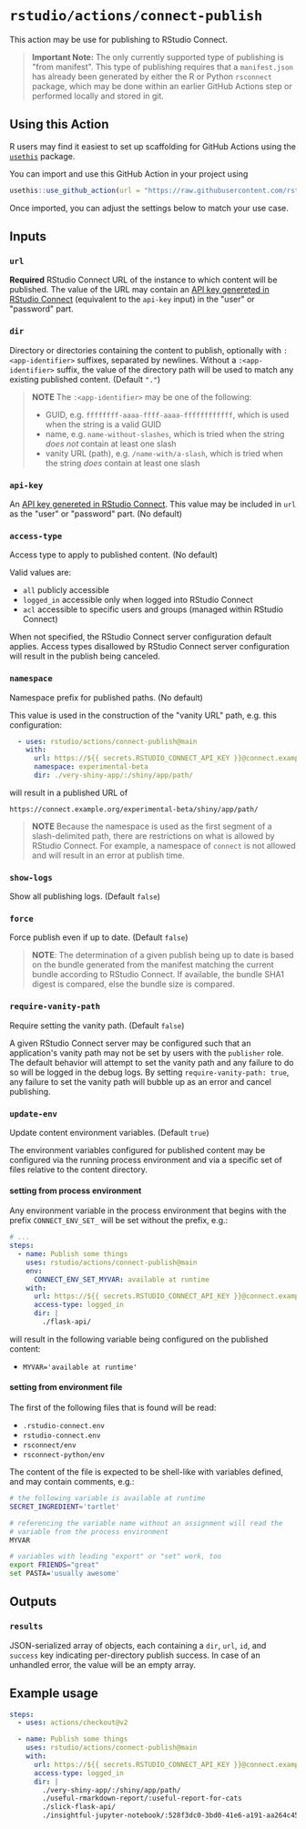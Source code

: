 # `rstudio/actions/connect-publish`

This action may be use for publishing to RStudio Connect.

> **Important Note:** The only currently supported type of
> publishing is "from manifest". This type of publishing requires
> that a `manifest.json` has already been generated by either the R
> or Python `rsconnect` package, which may be done within an
> earlier GitHub Actions step or performed locally and stored in
> git.

## Using this Action

R users may find it easiest to set up scaffolding for GitHub Actions using the [`usethis`](https://usethis.r-lib.org/) package. 

You can import and use this GitHub Action in your project using 
```r
usethis::use_github_action(url = "https://raw.githubusercontent.com/rstudio/actions/main/examples/connect-publish.yaml")
```

Once imported, you can adjust the settings below to match your use case.

## Inputs

### `url`

**Required** RStudio Connect URL of the instance to which content
will be published. The value of the URL may contain an [API key
genereted in RStudio
Connect](https://docs.rstudio.com/connect/__unreleased__/user/api-keys/)
(equivalent to the `api-key` input) in the "user" or "password"
part.

### `dir`

Directory or directories containing the content to publish,
optionally with `:<app-identifier>` suffixes, separated by
newlines. Without a `:<app-identifier>` suffix, the value of the
directory path will be used to match any existing published
content. (Default `"."`)

> **NOTE** The `:<app-identifier>` may be one of the following:
> - GUID, e.g. `ffffffff-aaaa-ffff-aaaa-ffffffffffff`, which is
>   used when the string is a valid GUID
> - name, e.g. `name-without-slashes`, which is tried when the
>   string *does not* contain at least one slash
> - vanity URL (path), e.g. `/name-with/a-slash`, which is tried
>   when the string *does* contain at least one slash

### `api-key`

An [API key genereted in RStudio
Connect](https://docs.rstudio.com/connect/__unreleased__/user/api-keys/).
This value may be included in `url` as the "user" or "password"
part. (No default)

### `access-type`

Access type to apply to published content. (No default)

Valid values are:

- `all`  publicly accessible
- `logged_in` accessible only when logged into RStudio Connect
- `acl` accessible to specific users and groups (managed within RStudio Connect)

When not specified, the RStudio Connect server configuration
default applies. Access types disallowed by RStudio Connect server
configuration will result in the publish being canceled.

### `namespace`

Namespace prefix for published paths. (No default)

This value is used in the construction of the "vanity URL" path,
e.g. this configuration:

```yaml
  - uses: rstudio/actions/connect-publish@main
    with:
      url: https://${{ secrets.RSTUDIO_CONNECT_API_KEY }}@connect.example.org
      namespace: experimental-beta
      dir: ./very-shiny-app/:/shiny/app/path/
```

will result in a published URL of

```
https://connect.example.org/experimental-beta/shiny/app/path/
```

> **NOTE** Because the namespace is used as the first segment of a
> slash-delimited path, there are restrictions on what is allowed
> by RStudio Connect. For example, a namespace of `connect` is not
> allowed and will result in an error at publish time.

### `show-logs`

Show all publishing logs. (Default `false`)

### `force`

Force publish even if up to date. (Default `false`)

> **NOTE**: The determination of a given publish being up to date
> is based on the bundle generated from the manifest matching the
> current bundle according to RStudio Connect. If available, the
> bundle SHA1 digest is compared, else the bundle size is compared.

### `require-vanity-path`

Require setting the vanity path. (Default `false`)

A given RStudio Connect server may be configured such that an
application's vanity path may not be set by users with the
`publisher` role. The default behavior will attempt to set the
vanity path and any failure to do so will be logged in the debug
logs. By setting `require-vanity-path: true`, any failure to set
the vanity path will bubble up as an error and cancel publishing.

### `update-env`

Update content environment variables. (Default `true`)

The environment variables configured for published content may be
configured via the running process environment and via a specific
set of files relative to the content directory.

#### setting from process environment

Any environment variable in the process environment that begins
with the prefix `CONNECT_ENV_SET_` will be set without the prefix,
e.g.:

```yaml
# ...
steps:
  - name: Publish some things
    uses: rstudio/actions/connect-publish@main
    env:
      CONNECT_ENV_SET_MYVAR: available at runtime
    with:
      url: https://${{ secrets.RSTUDIO_CONNECT_API_KEY }}@connect.example.org
      access-type: logged_in
      dir: |
        ./flask-api/
```

will result in the following variable being configured on the
published content:

- `MYVAR='available at runtime'`

#### setting from environment file

The first of the following files that is found will be read:

- `.rstudio-connect.env`
- `rstudio-connect.env`
- `rsconnect/env`
- `rsconnect-python/env`

The content of the file is expected to be shell-like with variables
defined, and may contain comments, e.g.:

```bash
# the following variable is available at runtime
SECRET_INGREDIENT='tartlet'

# referencing the variable name without an assignment will read the
# variable from the process environment
MYVAR

# variables with leading "export" or "set" work, too
export FRIENDS="great"
set PASTA='usually awesome'
```

## Outputs

### `results`

JSON-serialized array of objects, each containing a `dir`, `url`,
`id`, and `success` key indicating per-directory publish success.
In case of an unhandled error, the value will be an empty array.

## Example usage

```yaml
steps:
  - uses: actions/checkout@v2

  - name: Publish some things
    uses: rstudio/actions/connect-publish@main
    with:
      url: https://${{ secrets.RSTUDIO_CONNECT_API_KEY }}@connect.example.org
      access-type: logged_in
      dir: |
        ./very-shiny-app/:/shiny/app/path/
        ./useful-rmarkdown-report/:useful-report-for-cats
        ./slick-flask-api/
        ./insightful-jupyter-notebook/:528f3dc0-3bd0-41e6-a191-aa264c451416
```
